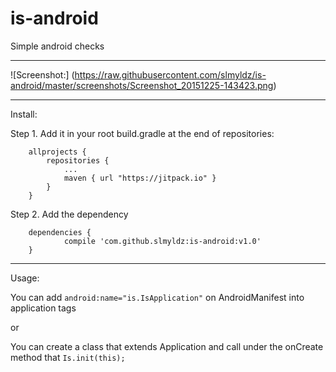 is-android
===================


Simple android checks

----------

![Screenshot:]
(https://raw.githubusercontent.com/slmyldz/is-android/master/screenshots/Screenshot_20151225-143423.png)

----------
Install:

Step 1. Add it in your root build.gradle at the end of repositories:
```
	allprojects {
		repositories {
			...
			maven { url "https://jitpack.io" }
		}
	}
```

Step 2. Add the dependency
```
	dependencies {
	        compile 'com.github.slmyldz:is-android:v1.0'
	}
```
----------
Usage:

You can add  ```android:name="is.IsApplication"``` on AndroidManifest into application tags

or

You can create a class that extends Application and call under the onCreate method that ```Is.init(this);```




